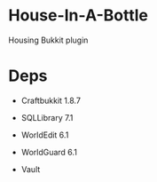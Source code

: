 # House-In-A-Bottle
Housing Bukkit plugin

# Deps
- Craftbukkit 1.8.7

- SQLLibrary 7.1

- WorldEdit 6.1

- WorldGuard 6.1

- Vault
